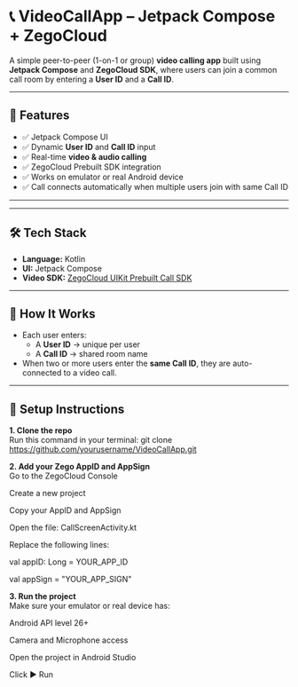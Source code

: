 # 📞 VideoCallApp – Jetpack Compose + ZegoCloud

A simple peer-to-peer (1-on-1 or group) **video calling app** built using **Jetpack Compose** and **ZegoCloud SDK**, where users can join a common call room by entering a **User ID** and a **Call ID**.

---

## 🚀 Features

- ✅ Jetpack Compose UI
- ✅ Dynamic **User ID** and **Call ID** input
- ✅ Real-time **video & audio calling**
- ✅ ZegoCloud Prebuilt SDK integration
- ✅ Works on emulator or real Android device
- ✅ Call connects automatically when multiple users join with same Call ID

---

---

## 🛠️ Tech Stack

- **Language:** Kotlin  
- **UI:** Jetpack Compose  
- **Video SDK:** [ZegoCloud UIKit Prebuilt Call SDK](https://www.zegocloud.com/video/ui-kit/quick-start/android)

---

## 🧪 How It Works

- Each user enters:
  - A **User ID** → unique per user 
  - A **Call ID** → shared room name 
- When two or more users enter the **same Call ID**, they are auto-connected to a video call.


---

## 🔧 Setup Instructions

**1. Clone the repo**<br>
Run this command in your terminal:
git clone https://github.com/yourusername/VideoCallApp.git

**2. Add your Zego AppID and AppSign**<br>
Go to the ZegoCloud Console

Create a new project

Copy your AppID and AppSign

Open the file: CallScreenActivity.kt

Replace the following lines:

val appID: Long = YOUR_APP_ID

val appSign = "YOUR_APP_SIGN"

**3. Run the project**<br>
Make sure your emulator or real device has:

Android API level 26+

Camera and Microphone access

Open the project in Android Studio

Click ▶️ Run


